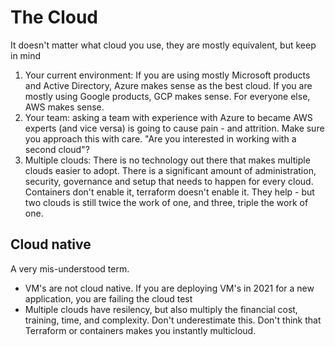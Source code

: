 # The Cloud

It doesn't matter what cloud you use, they are mostly equivalent, but keep in mind

1. Your current environment: If you are using mostly Microsoft products and Active Directory, Azure makes sense as the best cloud. If you are mostly using Google products, GCP makes sense. For everyone else, AWS makes sense. 
2. Your team: asking a team with experience with Azure to became AWS experts (and vice versa) is going to cause pain - and attrition. Make sure you approach this with care. "Are you interested in working with a second cloud"?
3. Multiple clouds: There is no technology out there that makes multiple clouds easier to adopt. There is a significant amount of administration, security, governance and setup that needs to happen for every cloud. Containers don't enable it, terraform doesn't enable it. They help - but two clouds is still twice the work of one, and three, triple the work of one.

## Cloud native

A very mis-understood term. 
- VM's are not cloud native. If you are deploying VM's in 2021 for a new application, you are failing the cloud test
- Multiple clouds have resilency, but also multiply the financial cost, training, time, and complexity. Don't underestimate this. Don't think that Terraform or containers makes you instantly multicloud.
